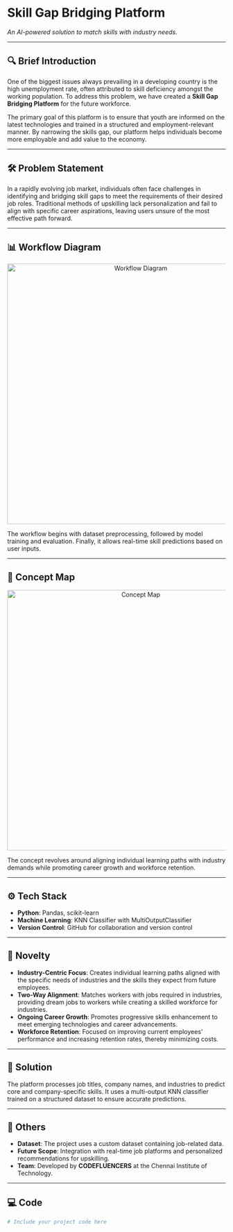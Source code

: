 # Skill Gap Bridging Platform

*An AI-powered solution to match skills with industry needs.*

---

## 🔍 Brief Introduction
One of the biggest issues always prevailing in a developing country is the high unemployment rate, often attributed to skill deficiency amongst the working population. To address this problem, we have created a **Skill Gap Bridging Platform** for the future workforce. 

The primary goal of this platform is to ensure that youth are informed on the latest technologies and trained in a structured and employment-relevant manner. By narrowing the skills gap, our platform helps individuals become more employable and add value to the economy.

---

## 🛠 Problem Statement
In a rapidly evolving job market, individuals often face challenges in identifying and bridging skill gaps to meet the requirements of their desired job roles. Traditional methods of upskilling lack personalization and fail to align with specific career aspirations, leaving users unsure of the most effective path forward.

---

## 📊 Workflow Diagram
<p align="center">
    <img src=""C:\Users\harik\Downloads\WhatsApp Image 2025-01-20 at 11.14.11 PM.jpeg"" alt="Workflow Diagram" width="600">
</p>
The workflow begins with dataset preprocessing, followed by model training and evaluation. Finally, it allows real-time skill predictions based on user inputs.

---

## 🧠 Concept Map
<p align="center">
    <img src="concept_map.png" alt="Concept Map" width="600">
</p>
The concept revolves around aligning individual learning paths with industry demands while promoting career growth and workforce retention.

---

## ⚙️ Tech Stack
- **Python**: Pandas, scikit-learn
- **Machine Learning**: KNN Classifier with MultiOutputClassifier
- **Version Control**: GitHub for collaboration and version control

---

## 🌟 Novelty
- **Industry-Centric Focus**: Creates individual learning paths aligned with the specific needs of industries and the skills they expect from future employees.
- **Two-Way Alignment**: Matches workers with jobs required in industries, providing dream jobs to workers while creating a skilled workforce for industries.
- **Ongoing Career Growth**: Promotes progressive skills enhancement to meet emerging technologies and career advancements.
- **Workforce Retention**: Focused on improving current employees' performance and increasing retention rates, thereby minimizing costs.

---

## 🚀 Solution
The platform processes job titles, company names, and industries to predict core and company-specific skills. It uses a multi-output KNN classifier trained on a structured dataset to ensure accurate predictions.

---

## 📂 Others
- **Dataset**: The project uses a custom dataset containing job-related data.
- **Future Scope**: Integration with real-time job platforms and personalized recommendations for upskilling.
- **Team**: Developed by **CODEFLUENCERS** at the Chennai Institute of Technology.

---

## 💻 Code
```python
# Include your project code here
